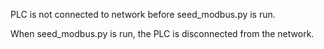 PLC is not connected to network before seed_modbus.py is run.

When seed_modbus.py is run, the PLC is disconnected from the network.

